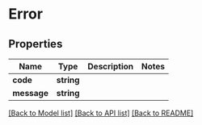 # Error

## Properties
Name | Type | Description | Notes
------------ | ------------- | ------------- | -------------
**code** | **string** |  | 
**message** | **string** |  | 

[[Back to Model list]](../../README.md#documentation-for-models) [[Back to API list]](../../README.md#documentation-for-api-endpoints) [[Back to README]](../../README.md)

